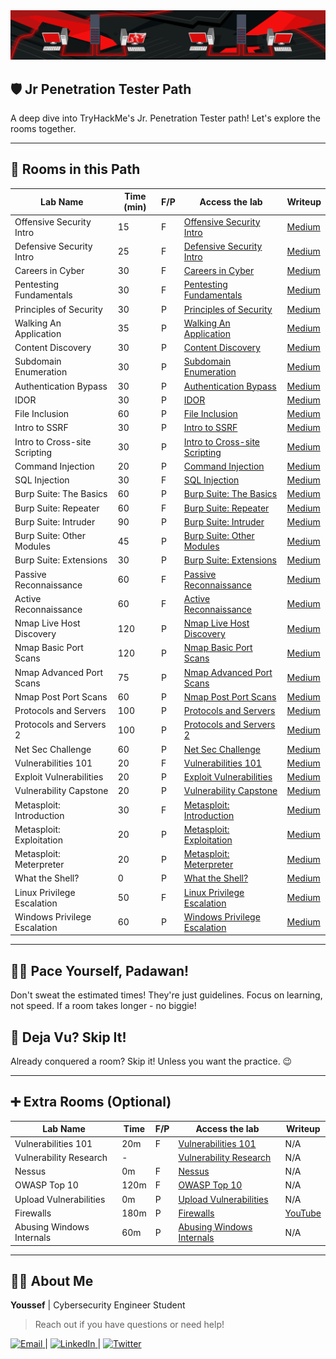 <div align="center">
  <img src="/Assets/Jr Penetration Tester.png" alt="Jr Penetration Tester Path Banner">
</div>

## 🛡️ Jr Penetration Tester Path 

A deep dive into TryHackMe's Jr. Penetration Tester path! Let's explore the rooms together.

---

## 🚀 Rooms in this Path

| Lab Name                      | Time (min) | F/P | Access the lab                                                                 | Writeup                  |
| ----------------------------- | -------- | --- | ----------------------------------------------------------------------------- | ------------------------ |
| Offensive Security Intro      | 15       | F   | [Offensive Security Intro](https://tryhackme.com/r/room/offensivesecurityintro) | [Medium](https://medium.com/@Cyb3r_Si3rr4/tryhackme-room-01-intro-to-offensive-security-1ce93f7d70c3) |
| Defensive Security Intro      | 25       | F   | [Defensive Security Intro](https://tryhackme.com/r/room/defensivesecurityintro) | [Medium](https://medium.com/@Aircon/intro-to-defensive-security-tryhackme-cb9a580bbbf8) |
| Careers in Cyber              | 30       | F   | [Careers in Cyber](https://tryhackme.com/r/room/careersincyber)            | [Medium](https://medium.com/@Aircon/careers-in-cyber-tryhackme-a60b0da7167e) |
| Pentesting Fundamentals       | 30       | F   | [Pentesting Fundamentals](https://tryhackme.com/r/room/pentestingfundamentals)  | [Medium](https://hexahunter.medium.com/tryhackme-pentesting-fundamentals-writeup-by-hexahunter-6ecd2ea65fa3) |
| Principles of Security        | 30       | P   | [Principles of Security](https://tryhackme.com/r/room/principlesofsecurity)      | [Medium](https://medium.com/@nayanjyoti16/tryhackme-principles-of-security-walkthrough-d2112f793953) |
| Walking An Application        | 35       | P   | [Walking An Application](https://tryhackme.com/r/room/walkinganapplication)      | [Medium](https://medium.com/@mrl0s3r_09/tryhackme-walking-an-application-walkthrough-by-subhadip-nag-mrl0s3r-560385c9379c) |
| Content Discovery             | 30       | P   | [Content Discovery](https://tryhackme.com/r/room/contentdiscovery)            | [Medium](https://medium.com/@thams-thamaraiselvam/content-discovery-tryhackme-walkthrough-8c0cfc0ecfaa) |
| Subdomain Enumeration         | 30       | P   | [Subdomain Enumeration](https://tryhackme.com/r/room/subdomainenumeration)        | [Medium](https://medium.com/@Aircon/subdomain-enumeration-tryhackme-ad6ac4605a2d) |
| Authentication Bypass         | 30       | P   | [Authentication Bypass](https://tryhackme.com/r/room/authenticationbypass)        | [Medium](https://medium.com/@wiktorderda/authentication-bypass-tryhackme-walkthrough-3c38df89bcc7) |
| IDOR                          | 30       | P   | [IDOR](https://tryhackme.com/r/room/idor)                      | [Medium](https://medium.com/@wiktorderda/idor-tryhackme-walkthrough-7369f7a34e9) |
| File Inclusion                | 60       | P   | [File Inclusion](https://tryhackme.com/r/room/fileinc)                    | [Medium](https://medium.com/@wiktorderda/file-inclusion-tryhackme-walkthrough-123b0103602f) |
| Intro to SSRF                | 30       | P   | [Intro to SSRF](https://tryhackme.com/r/room/ssrfqi)                    | [Medium](https://medium.com/@Aircon/ssrf-tryhackme-thm-acc9a303676f) |
| Intro to Cross-site Scripting | 30       | P   | [Intro to Cross-site Scripting](https://tryhackme.com/r/room/xss)                      | [Medium](https://medium.com/@taylorkepinski/tryhackme-intro-to-cross-site-scripting-xss-c1bca2cdab2e) |
| Command Injection             | 20       | P   | [Command Injection](https://tryhackme.com/r/room/oscommandinjection)          | [Medium](https://medium.com/@Aircon/command-injection-tryhackme-thm-5a0f4a1e57f1) |
| SQL Injection                 | 30       | F   | [SQL Injection](https://tryhackme.com/r/room/sqlinjectionlm)              | [Medium](https://medium.com/@debrikchakraborty200/sql-injection-lab-a-tryhackme-writeup-9fa2707f7c3a) |
| Burp Suite: The Basics        | 60       | P   | [Burp Suite: The Basics](https://tryhackme.com/r/room/burpsuitebasics)           | [Medium](https://medium.com/@cyberjab/burp-suite-the-basics-tryhackme-writeup-8cbef178f0b0) |
| Burp Suite: Repeater          | 60       | F   | [Burp Suite: Repeater](https://tryhackme.com/r/room/burpsuiterepeater)         | [Medium](https://iritt.medium.com/burp-suite-repeater-tryhackme-walkthrough-2d7a4495e842) |
| Burp Suite: Intruder          | 90       | P   | [Burp Suite: Intruder](https://tryhackme.com/r/room/burpsuiteintruder)         | [Medium](https://iritt.medium.com/burp-suite-intruder-tryhackme-walkthrough-1a449efefa80) |
| Burp Suite: Other Modules   | 45       | P   | [Burp Suite: Other Modules](https://tryhackme.com/r/room/burpsuiteom)               | [Medium](https://iritt.medium.com/burp-suite-other-modules-tryhackme-walkthrough-8f101a718885) |
| Burp Suite: Extensions        | 30       | P   | [Burp Suite: Extensions](https://tryhackme.com/r/room/burpsuiteextensions)       | [Medium](https://iritt.medium.com/burp-suite-extensions-tryhackme-walkthrough-93b9db0a6f4f) |
| Passive Reconnaissance        | 60       | F   | [Passive Reconnaissance](https://tryhackme.com/r/room/passiverecon)               | [Medium](https://medium.com/@Aircon/passive-reconnaissance-tryhackme-thm-8139de88bbc6) |
| Active Reconnaissance         | 60       | F   | [Active Reconnaissance](https://tryhackme.com/r/room/activerecon)                | [Medium](https://medium.com/@Aircon/active-reconnaissance-tryhackme-thm-2f032a0a890e) |
| Nmap Live Host Discovery      | 120      | P   | [Nmap Live Host Discovery](https://tryhackme.com/r/room/nmap01)                     | [Medium](https://medium.com/@Aircon/nmap-live-host-discovery-tryhackme-thm-47c5c69f1bd7) |
| Nmap Basic Port Scans         | 120      | P   | [Nmap Basic Port Scans](https://tryhackme.com/r/room/nmap02)                     | [Medium](https://medium.com/@Aircon/nmap-basic-port-scans-tryhackme-thm-c7c3361831f0) |
| Nmap Advanced Port Scans      | 75       | P   | [Nmap Advanced Port Scans](https://tryhackme.com/r/room/nmap03)                     | [Medium](https://medium.com/@Aircon/nmap-advanced-port-scans-tryhackme-thm-ed3859a33eca) |
| Nmap Post Port Scans          | 60       | P   | [Nmap Post Port Scans](https://tryhackme.com/r/room/nmap04)                     | [Medium](https://medium.com/@Aircon/nmap-post-port-scans-tryhackme-thm-539a9c61ac90) |
| Protocols and Servers         | 100      | P   | [Protocols and Servers](https://tryhackme.com/r/room/protocolsandservers)         | [Medium](https://medium.com/@Aircon/protocols-and-servers-tryhackme-thm-8334bda89e73) |
| Protocols and Servers 2       | 100      | P   | [Protocols and Servers 2](https://tryhackme.com/r/room/protocolsandservers2)       | [Medium](https://medium.com/@Aircon/protocols-and-servers-2-tryhackme-thm-1cc0f927a9f7) |
| Net Sec Challenge           | 60       | P   | [Net Sec Challenge](https://tryhackme.com/r/room/netsecchallenge)           | [Medium](https://medium.com/@jiteshofficial2004/net-sec-challenge-tryhackme-walkthrough-simplest-way-d5a9bb951b90) |
| Vulnerabilities 101           | 20       | F   | [Vulnerabilities 101](https://tryhackme.com/r/room/vulnerabilities101)         | [Medium](https://medium.com/@Aircon/vulnerabilities-101-tryhackme-thm-77a90e67c7e7) |
| Exploit Vulnerabilities       | 20       | P   | [Exploit Vulnerabilities](https://tryhackme.com/r/room/exploitingavulnerabilityv2) | [Medium](https://medium.com/@jsamia/tryhackme-exploit-vulnerabilities-writeup-ffe773ae1640) |
| Vulnerability Capstone        | 20       | P   | [Vulnerability Capstone](https://tryhackme.com/r/room/vulnerabilitycapstone)      | [Medium](https://medium.com/@wiktorderda/vulnerability-capstone-tryhackme-walkthrough-b35841123f18) |
| Metasploit: Introduction      | 30       | F   | [Metasploit: Introduction](https://tryhackme.com/r/room/metasploitintro)           | [Medium](https://medium.com/@saltyxcoconut/metasploit-introduction-tryhackme-walkthrough-9fac371308c5) |
| Metasploit: Exploitation      | 20       | P   | [Metasploit: Exploitation](https://tryhackme.com/r/room/metasploitexploitation)       | [Medium](https://medium.com/@jiteshofficial2004/tryhackme-metasploit-exploitation-easy-walkthrough-48d6db20cfbf) |
| Metasploit: Meterpreter       | 20       | P   | [Metasploit: Meterpreter](https://tryhackme.com/r/room/meterpreter)                | [Medium](https://medium.com/@zycc2727/tryhackme-metasploit-meterpreter-6005d5cc47ce) |
| What the Shell?              | 0        | P   | [What the Shell?](https://tryhackme.com/r/room/introtoshells)                | [Medium](https://medium.com/@zycc2727/tryhackme-what-the-shell-61b54eda78e6) |
| Linux Privilege Escalation    | 50       | F   | [Linux Privilege Escalation](https://tryhackme.com/r/room/linprivesc)                 | [Medium](https://medium.com/@just_felix/linux-privilege-escalation-tryhackme-writeup-625d0cda5583) |
| Windows Privilege Escalation  | 60       | P   | [Windows Privilege Escalation](https://tryhackme.com/r/room/windowsprivesc20)            | [Medium](https://medium.com/@jamesjarviscyber/windows-privilege-escalation-tryhackme-96e9f8eaeb27) |

---

## 🐢💨 Pace Yourself, Padawan!

Don't sweat the estimated times! They're just guidelines. Focus on learning, not speed. If a room takes longer - no biggie!

## 🔄 Deja Vu? Skip It!

Already conquered a room? Skip it! Unless you want the practice. 😉

---

## ➕ Extra Rooms (Optional)

| Lab Name                    | Time  | F/P | Access the lab                                                                 | Writeup                   |
| --------------------------- | ----- | --- | ----------------------------------------------------------------------------- | ------------------------- |
| Vulnerabilities 101         | 20m   | F   | [Vulnerabilities 101](https://tryhackme.com/r/room/vulnerabilities101)          | N/A                       |
| Vulnerability Research      | -     |     | [Vulnerability Research](https://tryhackme.com/r/module/vulnerability-research)   | N/A                       |
| Nessus                      | 0m    | F   | [Nessus](https://tryhackme.com/r/room/rpnessusredux)                               | N/A                       |
| OWASP Top 10                | 120m  | F   | [OWASP Top 10](https://tryhackme.com/r/room/owasptop10)                               | N/A                       |
| Upload Vulnerabilities      | 0m    | P   | [Upload Vulnerabilities](https://tryhackme.com/r/room/uploadvulns)              | N/A                       |
| Firewalls                   | 180m  | P   | [Firewalls](https://tryhackme.com/r/room/redteamfirewalls)                               | [YouTube](https://youtu.be/5BaGctTiF-E?si=2qzVPNEPP0SHQyEk) |
| Abusing Windows Internals | 60m | P   | [Abusing Windows Internals](https://tryhackme.com/r/room/abusingwindowsinternals)           | N/A                       |

---

## 🙋‍♂️ About Me

**Youssef** | Cybersecurity Engineer Student

> Reach out if you have questions or need help!

<a href="mailto:youssef.abouyahia@e-polytechnique.ma">
  <img alt="Email" src="https://img.shields.io/badge/-Email-blue?style=flat&logo=Gmail&logoColor=white&link=mailto:youssef.abouyahia@e-polytechnique.ma&color=3d85c6" />
</a>
<span> | </span>
<a href="https://www.linkedin.com/in/youssef-abouyahia/">
    <img alt="LinkedIn" src="https://img.shields.io/badge/-LinkedIn-0072b1?style=flat&logo=LinkedIn&logoColor=white&link=https://www.linkedin.com/in/youssef-abouyahia/" />
</a>
<span> | </span>
<a href="https://twitter.com/JoesephAb">
    <img alt="Twitter" src="https://img.shields.io/badge/-Twitter-0072b1?style=flat&logo=Twitter&logoColor=white&link=https://twitter.com/JoesephAb&color=1DA1F2" />
</a>